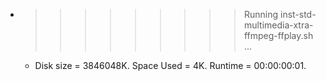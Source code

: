 * >>>>>>>>> Running inst-std-multimedia-xtra-ffmpeg-ffplay.sh ...
  * Disk size = 3846048K. Space Used = 4K. Runtime = 00:00:00:01.
